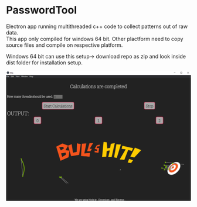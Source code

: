 # PasswordTool

Electron app running multithreaded c++ code to collect patterns out of raw data.</br>
This app only compiled for windows 64 bit. Other plactform need to copy source files and compile on respective platform.</br>

Windows 64 bit can use this setup->
download repo as zip and look inside dist folder for installation setup.


<img src="Screenshot.png">
